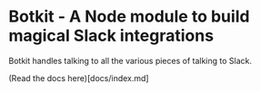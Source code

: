 # Botkit - A Node module to build magical Slack integrations

Botkit handles talking to all the various pieces of talking to Slack.

(Read the docs here)[docs/index.md]
